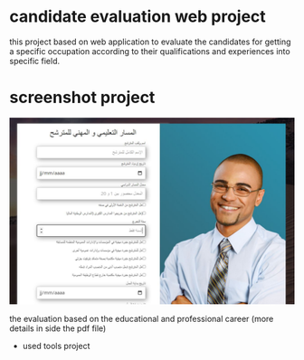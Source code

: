 # candidate evaluation web project
this project based on web application to evaluate the candidates for getting a specific occupation according to their qualifications and experiences into specific field.

# screenshot project
![](screenshot.JPG)


the evaluation based on the educational and professional career (more details in side the pdf file)

- used tools project
